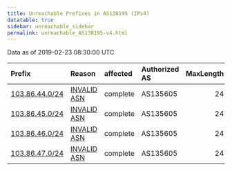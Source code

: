 ```yaml
---
title: Unreachable Prefixes in AS138195 (IPv4)
datatable: true
sidebar: unreachable_sidebar
permalink: unreachable_AS138195-v4.html
---
```


Data as of 2019-02-23 08:30:00 UTC


<div class="datatable-begin"></div>

| Prefix                                                 | Reason                                                                                                 | affected   | Authorized AS   |   MaxLength | Anchor                                       |   unreachable /24s |
|:-------------------------------------------------------|:-------------------------------------------------------------------------------------------------------|:-----------|:----------------|------------:|:---------------------------------------------|-------------------:|
| [103.86.44.0/24](https://stat.ripe.net/103.86.44.0/24) | [INVALID ASN](https://rpki-validator.ripe.net/announcement-preview?asn=AS138195&prefix=103.86.44.0/24) | complete   | AS135605        |          24 | [APNIC](unreachable_APNIC_RPKI_Root-v4.html) |                  1 |
| [103.86.45.0/24](https://stat.ripe.net/103.86.45.0/24) | [INVALID ASN](https://rpki-validator.ripe.net/announcement-preview?asn=AS138195&prefix=103.86.45.0/24) | complete   | AS135605        |          24 | [APNIC](unreachable_APNIC_RPKI_Root-v4.html) |                  1 |
| [103.86.46.0/24](https://stat.ripe.net/103.86.46.0/24) | [INVALID ASN](https://rpki-validator.ripe.net/announcement-preview?asn=AS138195&prefix=103.86.46.0/24) | complete   | AS135605        |          24 | [APNIC](unreachable_APNIC_RPKI_Root-v4.html) |                  1 |
| [103.86.47.0/24](https://stat.ripe.net/103.86.47.0/24) | [INVALID ASN](https://rpki-validator.ripe.net/announcement-preview?asn=AS138195&prefix=103.86.47.0/24) | complete   | AS135605        |          24 | [APNIC](unreachable_APNIC_RPKI_Root-v4.html) |                  1 |

<div class="datatable-end"></div>